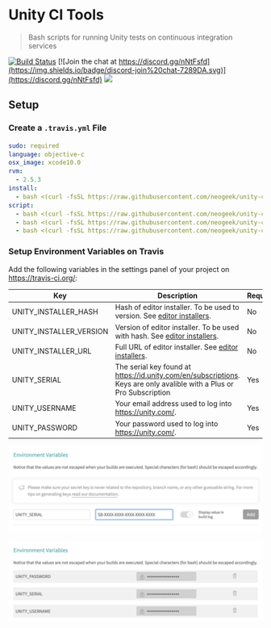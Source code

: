 # Unity CI Tools

> Bash scripts for running Unity tests on continuous integration services

[![Build Status](https://travis-ci.org/neogeek/unity-ci-tools.svg?branch=master)](https://travis-ci.org/neogeek/unity-ci-tools)
[![Join the chat at https://discord.gg/nNtFsfd](https://img.shields.io/badge/discord-join%20chat-7289DA.svg)](https://discord.gg/nNtFsfd)
[![](https://img.shields.io/badge/Trello-Board-blue.svg)](hhttps://trello.com/b/b4Tpw4Bw/unity-ci-tools)

## Setup

### Create a `.travis.yml` File

```yaml
sudo: required
language: objective-c
osx_image: xcode10.0
rvm:
  - 2.5.3
install:
  - bash <(curl -fsSL https://raw.githubusercontent.com/neogeek/unity-ci-tools/master/bin/install.sh)
script:
  - bash <(curl -fsSL https://raw.githubusercontent.com/neogeek/unity-ci-tools/master/bin/auth.sh)
  - bash <(curl -fsSL https://raw.githubusercontent.com/neogeek/unity-ci-tools/master/bin/test.sh)
  - bash <(curl -fsSL https://raw.githubusercontent.com/neogeek/unity-ci-tools/master/bin/deauth.sh)
```

### Setup Environment Variables on Travis

Add the following variables in the settings panel of your project on <https://travis-ci.org/>:

| Key | Description | Required |
| --- | ----------- | -------- |
| UNITY_INSTALLER_HASH | Hash of editor installer. To be used to version. See [editor installers](data/editor-installers.json). | No |
| UNITY_INSTALLER_VERSION | Version of editor installer. To be used with hash. See [editor installers](data/editor-installers.json). | No |
| UNITY_INSTALLER_URL | Full URL of editor installer. See [editor installers](data/editor-installers.json). | No |
| UNITY_SERIAL | The serial key found at <https://id.unity.com/en/subscriptions>. Keys are only avalible with a Plus or Pro Subscription | Yes |
| UNITY_USERNAME | Your email address used to log into <https://unity.com/>. | Yes |
| UNITY_PASSWORD | Your password used to log into <https://unity.com/>. | Yes |

![](screenshots/travis-env-variables-empty.png)

![](screenshots/travis-env-variables-filled-out.png)

